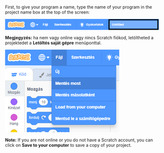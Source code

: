 First, to give your program a name, type the name of your program in the project name box at the top of the screen:

![képernyőkép](images/name-annotated.png)

**Megjegyzés:** ha nem vagy online vagy nincs Scratch fiókod, letöltheted a projektedet a **Letöltés saját gépre** menüponttal.

![Selecting 'Save now' in the 'File' menu.](images/save.png)

**Note:** If you are not online or you do not have a Scratch account, you can click on **Save to your computer** to save a copy of your project.